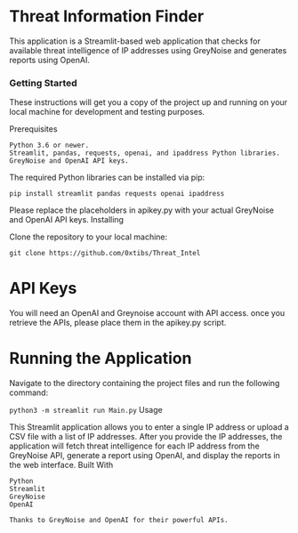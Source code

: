 # Threat Information Finder

This application is a Streamlit-based web application that checks for available threat intelligence of IP addresses using GreyNoise and generates reports using OpenAI.

### Getting Started

These instructions will get you a copy of the project up and running on your local machine for development and testing purposes.

Prerequisites

    Python 3.6 or newer.
    Streamlit, pandas, requests, openai, and ipaddress Python libraries.
    GreyNoise and OpenAI API keys.

The required Python libraries can be installed via pip:

```pip install streamlit pandas requests openai ipaddress```

Please replace the placeholders in apikey.py with your actual GreyNoise and OpenAI API keys.
Installing

Clone the repository to your local machine:

```git clone https://github.com/0xtibs/Threat_Intel```

# API Keys

You will need an OpenAI and Greynoise account with API access. once you retrieve the APIs, please place them in the apikey.py script.

# Running the Application

Navigate to the directory containing the project files and run the following command:

```python3 -m streamlit run Main.py```
Usage

This Streamlit application allows you to enter a single IP address or upload a CSV file with a list of IP addresses. After you provide the IP addresses, the application will fetch threat intelligence for each IP address from the GreyNoise API, generate a report using OpenAI, and display the reports in the web interface.
Built With

    Python
    Streamlit
    GreyNoise
    OpenAI

    Thanks to GreyNoise and OpenAI for their powerful APIs.

